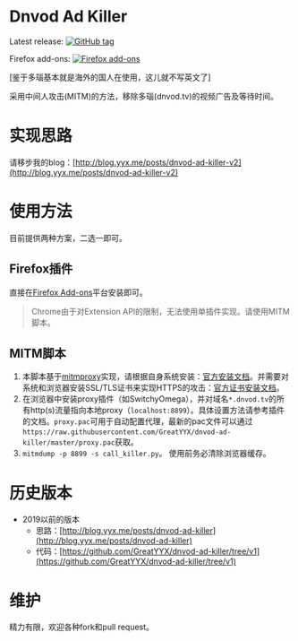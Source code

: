 # Dnvod Ad Killer

Latest release: [![GitHub tag](https://img.shields.io/github/tag/GreatYYX/dnvod-ad-killer.svg)](https://github.com/GreatYYX/dnvod-ad-killer/releases)

Firefox add-ons: [![Firefox add-ons](https://img.shields.io/badge/firefox-addon-orange.svg?logo=mozilla%20firefox)](https://addons.mozilla.org/en-US/firefox/addon/dnvod-ad-killer/)

[鉴于多瑙基本就是海外的国人在使用，这儿就不写英文了]

采用中间人攻击(MITM)的方法，移除多瑙(dnvod.tv)的视频广告及等待时间。

# 实现思路

请移步我的blog：[http://blog.yyx.me/posts/dnvod-ad-killer-v2](http://blog.yyx.me/posts/dnvod-ad-killer-v2)

# 使用方法

目前提供两种方案，二选一即可。

## Firefox插件

直接在[Firefox Add-ons](https://addons.mozilla.org/en-US/firefox/addon/dnvod-ad-killer/)平台安装即可。

> Chrome由于对Extension API的限制，无法使用单插件实现。请使用MITM脚本。

## MITM脚本

1. 本脚本基于[mitmproxy](https://mitmproxy.org/)实现，请根据自身系统安装：[官方安装文档](https://docs.mitmproxy.org/stable/overview-installation/)。并需要对系统和浏览器安装SSL/TLS证书来实现HTTPS的攻击：[官方证书安装文档](https://docs.mitmproxy.org/stable/concepts-certificates/)。
2. 在浏览器中安装proxy插件（如SwitchyOmega），并对域名`*.dnvod.tv`的所有http(s)流量指向本地proxy（`localhost:8899`）。具体设置方法请参考插件的文档。`proxy.pac`可用于自动配置代理，最新的pac文件可以通过`https://raw.githubusercontent.com/GreatYYX/dnvod-ad-killer/master/proxy.pac`获取。
3. `mitmdump -p 8899 -s call_killer.py`。 使用前务必清除浏览器缓存。

# 历史版本

- 2019以前的版本
    - 思路：[http://blog.yyx.me/posts/dnvod-ad-killer](http://blog.yyx.me/posts/dnvod-ad-killer)
    - 代码：[https://github.com/GreatYYX/dnvod-ad-killer/tree/v1](https://github.com/GreatYYX/dnvod-ad-killer/tree/v1)

# 维护

精力有限，欢迎各种fork和pull request。

